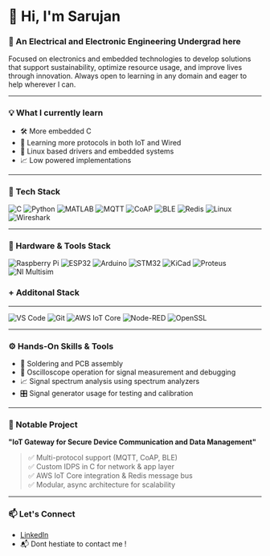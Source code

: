 # 👋 Hi, I'm Sarujan
### 🔧 An Electrical and Electronic Engineering Undergrad here

Focused on electronics and embedded technologies to develop solutions that support sustainability, optimize resource usage, and improve lives through innovation. Always open to learning in any domain and eager to help wherever I can.

---

### 💡 What I currently learn

- 🛠️ More embedded C
- 📶 Learning more protocols in both IoT and Wired
- 🧠 Linux based drivers and embedded systems
- 📈 Low powered implementations

---

### 🧰 Tech Stack

![C](https://img.shields.io/badge/C-00599C?style=for-the-badge&logo=c&logoColor=white)
![Python](https://img.shields.io/badge/Python-3776AB?style=for-the-badge&logo=python&logoColor=white)
![MATLAB](https://img.shields.io/badge/MATLAB-0076A8?style=for-the-badge&logo=Mathworks&logoColor=white)
![MQTT](https://img.shields.io/badge/MQTT-512BD4?style=for-the-badge&logo=azure&logoColor=white)
![CoAP](https://img.shields.io/badge/CoAP-008080?style=for-the-badge&logo=protocols&logoColor=white)
![BLE](https://img.shields.io/badge/BLE-0A84FF?style=for-the-badge&logo=bluetooth&logoColor=white)
![Redis](https://img.shields.io/badge/Redis-DC382D?style=for-the-badge&logo=redis&logoColor=white)
![Linux](https://img.shields.io/badge/Linux-FCC624?style=for-the-badge&logo=linux&logoColor=black)
![Wireshark](https://img.shields.io/badge/Wireshark-1679A7?style=for-the-badge&logo=wireshark&logoColor=white)

---

### 🔩 Hardware & Tools Stack

![Raspberry Pi](https://img.shields.io/badge/Raspberry%20Pi-C51A4A?style=for-the-badge&logo=raspberrypi&logoColor=white)
![ESP32](https://img.shields.io/badge/ESP32-3C3C3C?style=for-the-badge&logo=espressif&logoColor=white)
![Arduino](https://img.shields.io/badge/Arduino-00979D?style=for-the-badge&logo=arduino&logoColor=white)
![STM32](https://img.shields.io/badge/STM32-03234B?style=for-the-badge&logo=stmicroelectronics&logoColor=white)
![KiCad](https://img.shields.io/badge/KiCad-F9A03C?style=for-the-badge&logo=kicad&logoColor=white)
![Proteus](https://img.shields.io/badge/Proteus-005BBB?style=for-the-badge&logo=proteus&logoColor=white)
![NI Multisim](https://img.shields.io/badge/NI_Multisim-FF6600?style=for-the-badge&logo=national-instruments&logoColor=white)


### + Additonal Stack
---

![VS Code](https://img.shields.io/badge/VSCode-007ACC?style=for-the-badge&logo=visual-studio-code&logoColor=white)
![Git](https://img.shields.io/badge/Git-F05032?style=for-the-badge&logo=git&logoColor=white)
![AWS IoT Core](https://img.shields.io/badge/AWS_IoT-FF9900?style=for-the-badge&logo=amazon-aws&logoColor=white)
![Node-RED](https://img.shields.io/badge/Node--RED-1A82F7?style=for-the-badge&logo=node-red&logoColor=white)
![OpenSSL](https://img.shields.io/badge/OpenSSL-85A653?style=for-the-badge&logo=openssl&logoColor=white)

---


### ⚙️ Hands-On Skills & Tools

- 🔧 Soldering and PCB assembly  
- 📡 Oscilloscope operation for signal measurement and debugging  
- 📈 Signal spectrum analysis using spectrum analyzers  
- 🎛️ Signal generator usage for testing and calibration

---

### 📌 Notable Project
**"IoT Gateway for Secure Device Communication and Data Management"**  
> ✅ Multi-protocol support (MQTT, CoAP, BLE)  
> ✅ Custom IDPS in C for network & app layer  
> ✅ AWS IoT Core integration & Redis message bus  
> ✅ Modular, async architecture for scalability

---

### 📫 Let's Connect
- [LinkedIn](www.linkedin.com/in/nagarajah-sangeeth-sarujan-942551307)  
- 📬 Dont hestiate to contact me !

